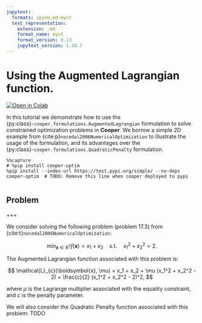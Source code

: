 ```yaml
---
jupytext:
  formats: ipynb,md:myst
  text_representation:
    extension: .md
    format_name: myst
    format_version: 0.13
    jupytext_version: 1.16.7
---
```


# Using the Augmented Lagrangian function.

[![Open in Colab](https://colab.research.google.com/assets/colab-badge.svg)](https://colab.research.google.com/github/cooper-org/cooper/blob/master/docs/source/notebooks/plot_augmented_lagrangian.ipynb)

In this tutorial we demonstrate how to use the {py:class}`~cooper.formulations.AugmentedLagrangian` formulation to solve constrained optimization problems in **Cooper**. We borrow a simple 2D example from {cite:p}`nocedal2006NumericalOptimization` to illustrate the usage of the formulation, and its advantages over the {py:class}`~cooper.formulations.QuadraticPenalty` formulation.

```{code-cell} ipython3
%%capture
# %pip install cooper-optim
%pip install --index-url https://test.pypi.org/simple/ --no-deps cooper-optim  # TODO: Remove this line when cooper deployed to pypi
```

```{code-cell} ipython3

```

## Problem

+++

We consider solving the following problem (problem 17.3) from {cite:t}`nocedal2006NumericalOptimization`:

$$
\min_{\boldsymbol{x} \in \mathbb{R}^2} f(\boldsymbol{x}) = x_1 + x_2 \quad \text{s.t.} \quad x_1^2 + x_2^2 = 2.
$$

The Augmented Lagrangian function associated with this problem is:

$$
\mathcal{L}_{c}(\boldsymbol{x}, \mu) = x_1 + x_2 + \mu (x_1^2 + x_2^2 - 2) + \frac{c}{2} (x_1^2 + x_2^2 - 2)^2,
$$

where $\mu$ is the Lagrange multiplier associated with the equality constraint, and $c$ is the penalty parameter.

We will also consider the Quadratic Penalty function associated with this problem: TODO
